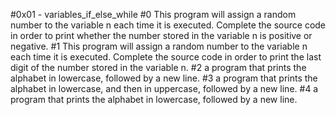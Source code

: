 #0x01 - variables_if_else_while
#0 This program will assign a random number to the variable n each time it is executed. Complete the source code in order to print whether the number stored in the variable n is positive or negative.
#1 This program will assign a random number to the variable n each time it is executed. Complete the source code in order to print the last digit of the number stored in the variable n.
#2 a program that prints the alphabet in lowercase, followed by a new line.
#3 a program that prints the alphabet in lowercase, and then in uppercase, followed by a new line.
#4 a program that prints the alphabet in lowercase, followed by a new line.
